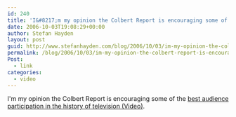 ```yaml
---
id: 240
title: 'I&#8217;m my opinion the Colbert Report is encouraging some of the best audience participation in the history of television.'
date: 2006-10-03T19:08:29+00:00
author: Stefan Hayden
layout: post
guid: http://www.stefanhayden.com/blog/2006/10/03/im-my-opinion-the-colbert-report-is-encouraging-some-of-the-best-audience-participation-in-the-history-of-television/
permalink: /blog/2006/10/03/im-my-opinion-the-colbert-report-is-encouraging-some-of-the-best-audience-participation-in-the-history-of-television/
Post:
  - link
categories:
  - video
---
```

<p>I'm my opinion the Colbert Report is encouraging some of the <a href="https://www.youtube.com/watch?v=m9yWLlaOHBw&mode=related&search=">best audience participation in the history of television (Video)</a>.
</p>
